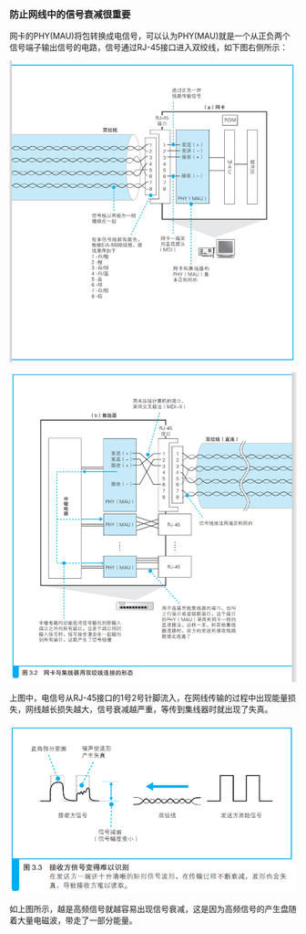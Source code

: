 ### 防止网线中的信号衰减很重要

网卡的PHY(MAU)将包转换成电信号，可以认为PHY(MAU)就是一个从正负两个信号端子输出信号的电路，信号通过RJ-45接口进入双绞线，如下图右侧所示：

![信号传输](img/image20.png)

![信号传输](img/image21.png)

上图中，电信号从RJ-45接口的1号2号针脚流入，在网线传输的过程中出现能量损失，网线越长损失越大，信号衰减越严重，等传到集线器时就出现了失真。

![信号失真](img/image22.png)

如上图所示，越是高频信号就越容易出现信号衰减，这是因为高频信号的产生盘随着大量电磁波，带走了一部分能量。

